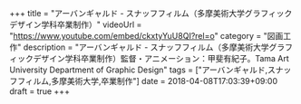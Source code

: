 +++
title =  "アーバンギャルド - スナッフフィルム（多摩美術大学グラフィックデザイン学科卒業制作）"
videoUrl = "https://www.youtube.com/embed/ckxtyYuU8QI?rel=o"
category = "図画工作"
description = "アーバンギャルド - スナッフフィルム（多摩美術大学グラフィックデザイン学科卒業制作）監督・アニメーション：甲斐有紀子。Tama Art University Department of Graphic Design"
tags = ["アーバンギャルド,スナッフフィルム,多摩美術大学,卒業制作"]
date = 2018-04-08T17:03:39+09:00
draft = true
+++

